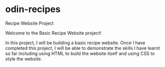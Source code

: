 # odin-recipes
Recipe Website Project

Welcome to the Basic Recipe Website project!

In this project, I will be building a basic recipe website. Once I have completed this project, I will be able to demonstrate the skills I have learnt so far including using HTML to build the website itself and using CSS to style the website.
